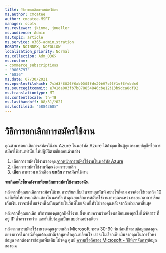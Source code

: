 ```yaml
---
title: วิธีการยกเลิกการสมัครใช้งาน
ms.author: cmcatee
author: cmcatee-MSFT
manager: scotv
ms.reviewer: jkinma, jmueller
ms.audience: Admin
ms.topic: article
ms.service: o365-administration
ROBOTS: NOINDEX, NOFOLLOW
localization_priority: Normal
ms.collection: Adm_O365
ms.custom:
- commerce_subscriptions
- "9003797"
- "6836"
ms.date: 07/30/2021
ms.openlocfilehash: 7c3d346826f6ab0385fde20b97e36f1ef6febdc6
ms.sourcegitcommit: e781da003fb7b878854846cbe12b13b9dca8df92
ms.translationtype: MT
ms.contentlocale: th-TH
ms.lasthandoff: 08/31/2021
ms.locfileid: "58843685"
---
```

# <a name="how-to-cancel-a-subscription"></a>วิธีการยกเลิกการสมัครใช้งาน

คุณสามารถยกเลิกการสมัครใช้งาน Azure ในพอร์ทัล Azure ได้ถ้าคุณเป็นผู้ดูแลระบบบัญชีหรือการสมัครใช้งานเท่านั้น ให้ปฏิบัติตามขั้นตอนด้านล่าง

1. เลือกการสมัครใช้งานของคุณ[จากหน้าการสมัครใช้งานในพอร์ทัล Azure](https://ms.portal.azure.com/#blade/Microsoft_Azure_Billing/SubscriptionsBlade)
2. เลือกการสมัครใช้งานที่คุณต้องการยกเลิก
3. **เลือก** ภาพรวม แล้วเลือก **ยกเลิก** การสมัครใช้งาน

**จะเกิดอะไรขึ้นหลังจากที่ยกเลิกการสมัครใช้งานของฉัน**

หลังจากที่คุณยกเลิกการสมัครใช้งาน การเรียกเก็บเงินจะหยุดทันที อย่างไรก็ตาม อาจต้องใช้เวลาถึง 10 นาทีเพื่อให้การยกเลิกแสดงในพอร์ทัล ถ้าคุณยกเลิกการสมัครใช้งานของคุณระหว่างระยะเวลาการเรียกเก็บเงิน เราจะส่งใบแจ้งหนี้ฉบับสุดท้ายในวันที่ใบแจ้งหนี้ทั่วไปของคุณหลังจากถึงช่วงเวลาสิ้นสุด

หลังจากที่คุณยกเลิก บริการของคุณถูกปิดใช้งาน ซึ่งหมายความว่าเครื่องเสมือนของคุณไม่ได้จัดสรร ที่อยู่ IP ชั่วคราวจะว่าง และที่เก็บข้อมูลเป็นแบบอ่านอย่างเดียว

หลังจากการสมัครใช้งานของคุณถูกยกเลิก Microsoft จะรอ 30-90 วันก่อนที่จะลบข้อมูลของคุณอย่างถาวรในกรณีที่คุณต้องเข้าถึงข้อมูลหรือคุณเปลี่ยนใจ เราจะไม่เรียกเก็บเงินจากคุณในการรักษาข้อมูล หากต้องการข้อมูลเพิ่มเติม โปรดดู ศูนย์ [ความเชื่อถือของ Microsoft - วิธีที่เราจัดการ](https://www.microsoft.com/trust-center/privacy/data-management#leave)ข้อมูลของคุณ

